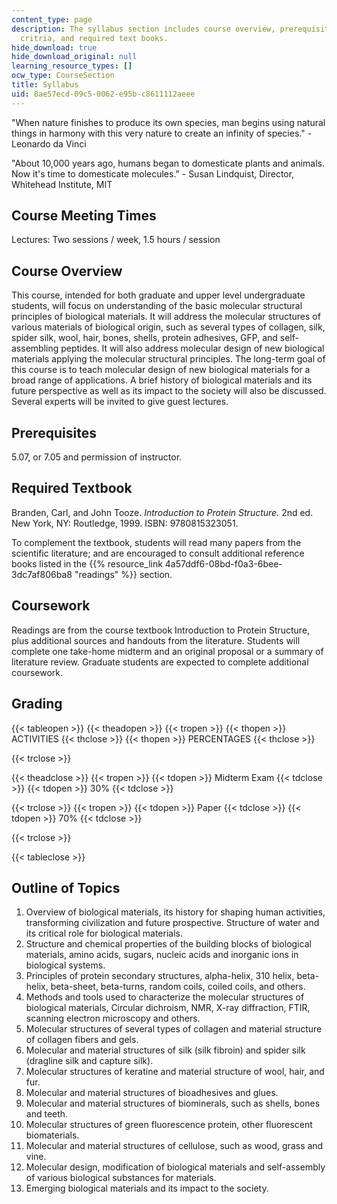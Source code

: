 ```yaml
---
content_type: page
description: The syllabus section includes course overview, prerequisites, grading
  critria, and required text books.
hide_download: true
hide_download_original: null
learning_resource_types: []
ocw_type: CourseSection
title: Syllabus
uid: 8ae57ecd-09c5-0062-e95b-c8611112aeee
---
```


"When nature finishes to produce its own species, man begins using natural things in harmony with this very nature to create an infinity of species." - Leonardo da Vinci

"About 10,000 years ago, humans began to domesticate plants and animals. Now it's time to domesticate molecules." - Susan Lindquist, Director, Whitehead Institute, MIT

Course Meeting Times
--------------------

Lectures: Two sessions / week, 1.5 hours / session

Course Overview
---------------

This course, intended for both graduate and upper level undergraduate students, will focus on understanding of the basic molecular structural principles of biological materials. It will address the molecular structures of various materials of biological origin, such as several types of collagen, silk, spider silk, wool, hair, bones, shells, protein adhesives, GFP, and self-assembling peptides. It will also address molecular design of new biological materials applying the molecular structural principles. The long-term goal of this course is to teach molecular design of new biological materials for a broad range of applications. A brief history of biological materials and its future perspective as well as its impact to the society will also be discussed. Several experts will be invited to give guest lectures.

Prerequisites
-------------

5.07, or 7.05 and permission of instructor.

Required Textbook
-----------------

Branden, Carl, and John Tooze. _Introduction to Protein Structure._ 2nd ed. New York, NY: Routledge, 1999. ISBN: 9780815323051.

To complement the textbook, students will read many papers from the scientific literature; and are encouraged to consult additional reference books listed in the {{% resource_link 4a57ddf6-08bd-f0a3-6bee-3dc7af806ba8 "readings" %}} section.

Coursework
----------

Readings are from the course textbook Introduction to Protein Structure, plus additional sources and handouts from the literature. Students will complete one take-home midterm and an original proposal or a summary of literature review. Graduate students are expected to complete additional coursework.

Grading
-------

{{< tableopen >}}
{{< theadopen >}}
{{< tropen >}}
{{< thopen >}}
ACTIVITIES
{{< thclose >}}
{{< thopen >}}
PERCENTAGES
{{< thclose >}}

{{< trclose >}}

{{< theadclose >}}
{{< tropen >}}
{{< tdopen >}}
Midterm Exam
{{< tdclose >}}
{{< tdopen >}}
30%
{{< tdclose >}}

{{< trclose >}}
{{< tropen >}}
{{< tdopen >}}
Paper
{{< tdclose >}}
{{< tdopen >}}
70%
{{< tdclose >}}

{{< trclose >}}

{{< tableclose >}}

Outline of Topics
-----------------

1.  Overview of biological materials, its history for shaping human activities, transforming civilization and future prospective. Structure of water and its critical role for biological materials.
2.  Structure and chemical properties of the building blocks of biological materials, amino acids, sugars, nucleic acids and inorganic ions in biological systems.
3.  Principles of protein secondary structures, alpha-helix, 310 helix, beta-helix, beta-sheet, beta-turns, random coils, coiled coils, and others.
4.  Methods and tools used to characterize the molecular structures of biological materials, Circular dichroism, NMR, X-ray diffraction, FTIR, scanning electron microscopy and others.
5.  Molecular structures of several types of collagen and material structure of collagen fibers and gels.
6.  Molecular and material structures of silk (silk fibroin) and spider silk (dragline silk and capture silk).
7.  Molecular structures of keratine and material structure of wool, hair, and fur.
8.  Molecular and material structures of bioadhesives and glues.
9.  Molecular and material structures of biominerals, such as shells, bones and teeth.
10.  Molecular structures of green fluorescence protein, other fluorescent biomaterials.
11.  Molecular and material structures of cellulose, such as wood, grass and vine.
12.  Molecular design, modification of biological materials and self-assembly of various biological substances for materials.
13.  Emerging biological materials and its impact to the society.